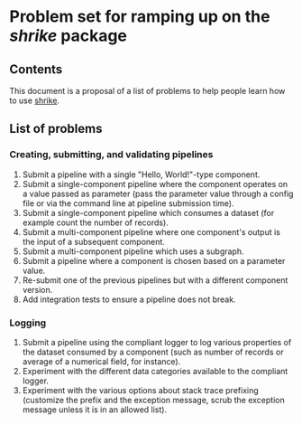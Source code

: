 # Problem set for ramping up on the _shrike_ package 

## Contents
This document is a proposal of a list of problems to help people learn how to use [shrike](https://github.com/azure/shrike).

## List of problems

### Creating, submitting, and validating pipelines

1. Submit a pipeline with a single "Hello, World!"-type component.
2. Submit a single-component pipeline where the component operates on a value passed as parameter (pass the parameter value through a config file or via the command line at pipeline submission time).
3. Submit a single-component pipeline which consumes a dataset (for example count the number of records).
4. Submit a multi-component pipeline where one component's output is the input of a subsequent component.
5. Submit a multi-component pipeline which uses a subgraph.
6. Submit a pipeline where a component is chosen based on a parameter value.
7. Re-submit one of the previous pipelines but with a different component version.
8. Add integration tests to ensure a pipeline does not break.

### Logging

1. Submit a pipeline using the compliant logger to log various properties of the dataset consumed by a component (such as number of records or average of a numerical field, for instance).
2. Experiment with the different data categories available to the compliant logger.
3. Experiment with the various options about stack trace prefixing (customize the prefix and the exception message, scrub the exception message unless it is in an allowed list).

